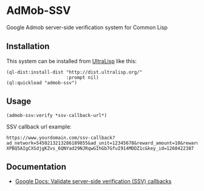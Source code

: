 # AdMob-SSV

Google Admob server-side verification system for Common Lisp

## Installation

This system can be installed from [UltraLisp](https://ultralisp.org/) like this:

```common-lisp
(ql-dist:install-dist "http://dist.ultralisp.org/"
                      :prompt nil)
(ql:quickload "admob-ssv")
```

## Usage

```common-lisp
(admob-ssv:verify *ssv-callback-url*)
```

SSV callback url example:

```
https://www.yourdomain.com/ssv-callback?ad_network=5450213213286189855&ad_unit=12345678&reward_amount=10&reward_item=coins&timestamp=1507770365237823&transaction_id=1234567890ABCDEF12&user_id=1234567&signature=MEUCIQDGx44BZgQU6TU4iYEo1nyzh3NgDEvqNAUXlax-XPBQ5AIgCXSdjgKZvs_6QNYad29NJRqwGIhGb7GfuI914MDDZ1c&key_id=1268422387

```


## Documentation

- [Google Docs: Validate server-side verification (SSV) callbacks](https://developers.google.com/admob/android/rewarded-video-ssv)
